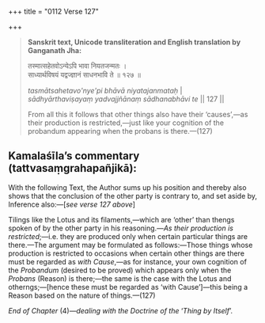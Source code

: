 +++
title = "0112 Verse 127"

+++
> **Sanskrit text, Unicode transliteration and English translation by Ganganath Jha:** 
>
> तस्मात्सहेतवोऽन्येऽपि भावा नियतजन्मतः ।  
> साध्यार्थविषयं यद्वज्ज्ञानं साधनभावि ते ॥ १२७ ॥ 
>
> *tasmātsahetavo'nye'pi bhāvā niyatajanmataḥ* \|  
> *sādhyārthaviṣayaṃ yadvajjñānaṃ sādhanabhāvi te* \|\| 127 \|\| 
>
> From all this it follows that other things also have their ‘causes’,—as their production is restricted,—just like your cognition of the probandum appearing when the probans is there.—(127)



## Kamalaśīla’s commentary (tattvasaṃgrahapañjikā):

With the following Text, the Author sums up his position and thereby also shows that the conclusion of the other party is contrary to, and set aside by, Inference also:—[*see verse 127 above*]

Tilings like the Lotus and its filaments,—which are ‘other’ than thengs spoken of by the other party in his reasoning.—*As their production is restricted*;—i.e. they are produced only when certain particular things are there.—The argument may be formulated as follows:—Those things whose production is restricted to occasions when certain other things are there must be regarded as *with Cause*,—as for instance, your own cognition of the *Probandum* (desired to be proved) which appears only when the *Probans* (Reason) is there;—the same is the case with the Lotus and otherngs;—[hence these must be regarded as ‘with Cause’]—this being a Reason based on the nature of things.—(127)

*End of Chapter* (4)*—dealing with the Doctrine of the* ‘*Thing by Itself*’.


